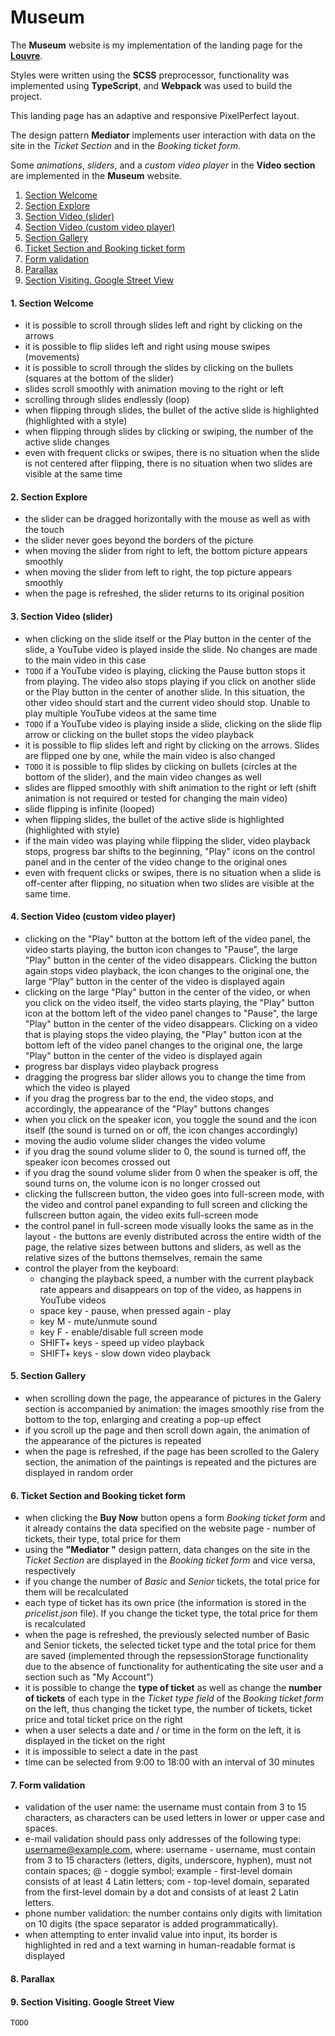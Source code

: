 # Museum
The **Museum** website is my implementation of the landing page for the [**Louvre**](https://museum-landing.netlify.app).

Styles were written using the **SCSS** preprocessor, functionality was implemented using **TypeScript**, and **Webpack** was used to build the project.

This landing page has an adaptive and responsive PixelPerfect layout.

The design pattern **Mediator** implements user interaction with data on the site in the *Ticket Section* and in the *Booking ticket form*.

Some *animations*, *sliders*, and a *custom video player* in the **Video section** are implemented in the **Museum** website.

1. [Section Welcome](#1-section-welcome)
2. [Section Explore](#2-section-explore)
3. [Section Video (slider)](#3-section-video-slider)
4. [Section Video (custom video player)](#4-section-video-custom-video-player)
5. [Section Gallery](#5-section-gallery)
6. [Ticket Section and Booking ticket form](#6-ticket-section-and-booking-ticket-form)
7. [Form validation](#7-form-validation)
8. [Parallax](#8-parallax)
9. [Section Visiting. Google Street View](#9-section-visiting-google-street-view)

#### 1. Section Welcome
- it is possible to scroll through slides left and right by clicking on the arrows
- it is possible to flip slides left and right using mouse swipes (movements)
- it is possible to scroll through the slides by clicking on the bullets (squares at the bottom of the slider)
- slides scroll smoothly with animation moving to the right or left
- scrolling through slides endlessly (loop)
- when flipping through slides, the bullet of the active slide is highlighted (highlighted with a style)
- when flipping through slides by clicking or swiping, the number of the active slide changes
- even with frequent clicks or swipes, there is no situation when the slide is not centered after flipping, there is no situation when two slides are visible at the same time

#### 2. Section Explore
- the slider can be dragged horizontally with the mouse as well as with the touch
- the slider never goes beyond the borders of the picture
- when moving the slider from right to left, the bottom picture appears smoothly
- when moving the slider from left to right, the top picture appears smoothly
- when the page is refreshed, the slider returns to its original position

#### 3. Section Video (slider)
- when clicking on the slide itself or the Play button in the center of the slide, a YouTube video is played inside the slide. No changes are made to the main video in this case
- `TODO`  if a YouTube video is playing, clicking the Pause button stops it from playing. The video also stops playing if you click on another slide or the Play button in the center of another slide. In this situation, the other video should start and the current video should stop. Unable to play multiple YouTube videos at the same time
- `TODO`  if a YouTube video is playing inside a slide, clicking on the slide flip arrow or clicking on the bullet stops the video playback
- it is possible to flip slides left and right by clicking on the arrows. Slides are flipped one by one, while the main video is also changed
- `TODO` it is possible to flip slides by clicking on bullets (circles at the bottom of the slider), and the main video changes as well
- slides are flipped smoothly with shift animation to the right or left (shift animation is not required or tested for changing the main video)
- slide flipping is infinite (looped)
- when flipping slides, the bullet of the active slide is highlighted (highlighted with style)
- if the main video was playing while flipping the slider, video playback stops, progress bar shifts to the beginning, "Play" icons on the control panel and in the center of the video change to the original ones
- even with frequent clicks or swipes, there is no situation when a slide is off-center after flipping, no situation when two slides are visible at the same time.

#### 4. Section Video (custom video player)
- clicking on the "Play" button at the bottom left of the video panel, the video starts playing, the button icon changes to "Pause", the large "Play" button in the center of the video disappears. Clicking the button again stops video playback, the icon changes to the original one, the large “Play” button in the center of the video is displayed again
- clicking on the large "Play" button in the center of the video, or when you click on the video itself, the video starts playing, the "Play" button icon at the bottom left of the video panel changes to "Pause", the large "Play" button in the center of the video disappears. Clicking on a video that is playing stops the video playing, the "Play" button icon at the bottom left of the video panel changes to the original one, the large "Play" button in the center of the video is displayed again
- progress bar displays video playback progress
- dragging the progress bar slider allows you to change the time from which the video is played
- if you drag the progress bar to the end, the video stops, and accordingly, the appearance of the "Play" buttons changes
- when you click on the speaker icon, you toggle the sound and the icon itself (the sound is turned on or off, the icon changes accordingly)
- moving the audio volume slider changes the video volume
- if you drag the sound volume slider to 0, the sound is turned off, the speaker icon becomes crossed out
- if you drag the sound volume slider from 0 when the speaker is off, the sound turns on, the volume icon is no longer crossed out
- clicking the fullscreen button, the video goes into full-screen mode, with the video and control panel expanding to full screen and clicking the fullscreen button again, the video exits full-screen mode
- the control panel in full-screen mode visually looks the same as in the layout - the buttons are evenly distributed across the entire width of the page, the relative sizes between buttons and sliders, as well as the relative sizes of the buttons themselves, remain the same
- control the player from the keyboard:
    - changing the playback speed, a number with the current playback rate appears and disappears on top of the video, as happens in YouTube videos
    - space key - pause, when pressed again - play
    - key M - mute/unmute sound
    - key F - enable/disable full screen mode
    - SHIFT+ keys - speed up video playback
    - SHIFT+ keys - slow down video playback

#### 5. Section Gallery
- when scrolling down the page, the appearance of pictures in the Galery section is accompanied by animation: the images smoothly rise from the bottom to the top, enlarging and creating a pop-up effect
- if you scroll up the page and then scroll down again, the animation of the appearance of the pictures is repeated
- when the page is refreshed, if the page has been scrolled to the Galery section, the animation of the paintings is repeated and the pictures are displayed in random order

#### 6. Ticket Section and Booking ticket form
- when clicking the **Buy Now** button opens a form *Booking ticket form* and it already contains the data specified on the website page - number of tickets, their type, total price for them
- using the **"Mediator "** design pattern, data changes on the site in the *Ticket Section* are displayed in the *Booking ticket form* and vice versa, respectively
- if you change the number of *Basic* and *Senior* tickets, the total price for them will be recalculated
- each type of ticket has its own price (the information is stored in the *pricelist.json* file). If you change the ticket type, the total price for them is recalculated
- when the page is refreshed, the previously selected number of Basic and Senior tickets, the selected ticket type and the total price for them are saved (implemented through the repsessionStorage functionality due to the absence of functionality for authenticating the site user and a section such as "My Account")
- it is possible to change the **type of ticket** as well as change the **number of tickets** of each type in the *Ticket type field* of the *Booking ticket form* on the left, thus changing the ticket type, the number of tickets, ticket price and total ticket price on the right
- when a user selects a date and / or time in the form on the left, it is displayed in the ticket on the right
- it is impossible to select a date in the past
- time can be selected from 9:00 to 18:00 with an interval of 30 minutes

#### 7. Form validation
- validation of the user name: the username must contain from 3 to 15 characters, as characters can be used letters in lower or upper case and spaces.
- e-mail validation should pass only addresses of the following type: username@example.com, where: username - username, must contain from 3 to 15 characters (letters, digits, underscore, hyphen), must not contain spaces; @ - doggie symbol; example - first-level domain consists of at least 4 Latin letters; com - top-level domain, separated from the first-level domain by a dot and consists of at least 2 Latin letters.
- phone number validation: the number contains only digits with limitation on 10 digits (the space separator is added programmatically).
- when attempting to enter invalid value into input, its border is highlighted in red and a text warning in human-readable format is displayed

#### 8. Parallax

#### 9. Section Visiting. Google Street View
`TODO`
